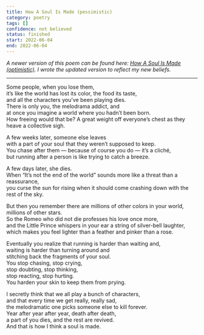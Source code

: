```yaml
---
title: How A Soul Is Made (pessimistic)
category: poetry
tags: []
confidence: not believed
status: finished
start: 2022-06-04
end: 2022-06-04
---
```


*A newer version of this poem can be found here: [How A Soul Is Made (optimistic)](/posts/soul). I wrote the updated version to reflect my new beliefs.*

---

Some people, when you lose them,  
it’s like the world has lost its color, the food its taste,  
and all the characters you’ve been playing dies.  
There is only you, the melodrama addict, and  
at once you imagine a world where you hadn’t been born.  
How freeing would that be? A great weight off everyone’s chest as they heave a collective sigh.  

A few weeks later, someone else leaves  
with a part of your soul that they weren’t supposed to keep.  
You chase after them — because of course you do — it’s a cliché,  
but running after a person is like trying to catch a breeze.  

A few days later, she dies.  
When “It’s not the end of the world” sounds more like a threat than a reassurance,  
you curse the sun for rising when it should come crashing down with the rest of the sky.  

But then you remember there are millions of other colors in your world, millions of other stars.  
So the Romeo who did not die professes his love once more,  
and the Little Prince whispers in your ear a string of silver-bell laughter,  
which makes you feel lighter than a feather and pinker than a rose.  

Eventually you realize that running is harder than waiting and,  
waiting is harder than turning around and  
stitching back the fragments of your soul.  
You stop chasing, stop crying,  
stop doubting, stop thinking,  
stop reacting, stop hurting.  
You harden your skin to keep them from prying.  

I secretly think that we all play a bunch of characters,  
and that every time we get really, really sad,  
the melodramatic one picks someone else to kill forever.  
Year after year after year, death after death,  
a part of you dies, and the rest are revived.  
And that is how I think a soul is made.  
